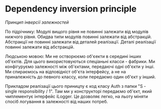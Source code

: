 # Dependency inversion principle
_Принцип інверсії залежностей_

По підрічнику: 
 Модулі вищого рівня не повинні залежати від модулів нижчого рівня. Обидва типи модулів повинні залежати від абстракцій.
 Абстракції не повинні залежати від деталей реалізації. Деталі реалізації повинні залежати від абстракцій.
 
Людською мовою:
 Ми не остворюємо об'єекти в середині інших об'єктів. Для цього використовуються спеціаньні класси - фабрики.
 Ми конфігуруємо залежності між об'єктами, передаючі одні об'єкти у інші.
 Ми спираємось на відповідніст об'єта інтерфейсу, а не на приналежність до певного классу, коли передаємо
 один об'єкт у інший.
 
Прикладом реалізації цього приницпу є код класу Auth з папки "S - single responsibility / 1".
Там ми у конструкторі передаємо об'єкт, який чмплементує інтерфейс iLogger. Це дозволяє легко, на льоту міняти
 спосіб логування в залежності від наших потреб.
 